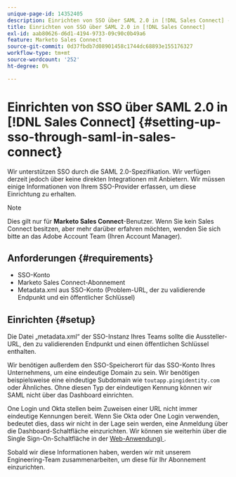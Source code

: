 ```yaml
---
unique-page-id: 14352405
description: Einrichten von SSO über SAML 2.0 in [!DNL Sales Connect] - Marketo-Dokumente - Produktdokumentation
title: Einrichten von SSO über SAML 2.0 in [!DNL Sales Connect]
exl-id: aab80626-d6d1-4194-9733-09c90c0b49a6
feature: Marketo Sales Connect
source-git-commit: 0d37fbdb7d08901458c1744dc68893e155176327
workflow-type: tm+mt
source-wordcount: '252'
ht-degree: 0%

---
```


# Einrichten von SSO über SAML 2.0 in [!DNL Sales Connect] {#setting-up-sso-through-saml-in-sales-connect}

Wir unterstützen SSO durch die SAML 2.0-Spezifikation. Wir verfügen derzeit jedoch über keine direkten Integrationen mit Anbietern. Wir müssen einige Informationen von Ihrem SSO-Provider erfassen, um diese Einrichtung zu erhalten.

>[!NOTE]
>
>Dies gilt nur für **Marketo Sales Connect**-Benutzer. Wenn Sie kein Sales Connect besitzen, aber mehr darüber erfahren möchten, wenden Sie sich bitte an das Adobe Account Team (Ihren Account Manager).

## Anforderungen {#requirements}

* SSO-Konto
* Marketo Sales Connect-Abonnement
* Metadata.xml aus SSO-Konto (Problem-URL, der zu validierende Endpunkt und ein öffentlicher Schlüssel)

## Einrichten {#setup}

Die Datei „metadata.xml“ der SSO-Instanz Ihres Teams sollte die Aussteller-URL, den zu validierenden Endpunkt und einen öffentlichen Schlüssel enthalten.

Wir benötigen außerdem den SSO-Speicherort für das SSO-Konto Ihres Unternehmens, um eine eindeutige Domain zu sein. Wir benötigen beispielsweise eine eindeutige Subdomain wie `toutapp.pingidentity.com` oder Ähnliches. Ohne diesen Typ der eindeutigen Kennung können wir SAML nicht über das Dashboard einrichten.

One Login und Okta stellen beim Zuweisen einer URL nicht immer eindeutige Kennungen bereit. Wenn Sie Okta oder One Login verwenden, bedeutet dies, dass wir nicht in der Lage sein werden, eine Anmeldung über die Dashboard-Schaltfläche einzurichten. Wir können sie weiterhin über die Single Sign-On-Schaltfläche in der [Web-Anwendung) ](https://toutapp.com/login).

Sobald wir diese Informationen haben, werden wir mit unserem Engineering-Team zusammenarbeiten, um diese für Ihr Abonnement einzurichten.
